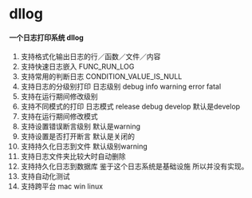 # dllog
#### 一个日志打印系统 dllog

1. 支持格式化输出日志的行／函数／文件／内容
1. 支持快速日志嵌入 FUNC_RUN_LOG
1. 支持常用的判断日志 CONDITION_VALUE_IS_NULL
1. 支持日志的分级别打印 日志级别 debug info warning error fatal
1. 支持在运行期间修改级别
1. 支持不同模式的打印 日志模式 release debug develop 默认是develop
1. 支持在运行期间修改模式
1. 支持设置错误断言级别 默认是warning
1. 支持设置是否打开断言 默认是关闭的
1. 支持持久化日志到文件 默认级别warning
1. 支持日志文件夹比较大时自动删除
1. 支持持久化日志到数据库 鉴于这个日志系统是基础设施 所以并没有实现。
1. 支持自动化测试
1. 支持跨平台 mac win linux